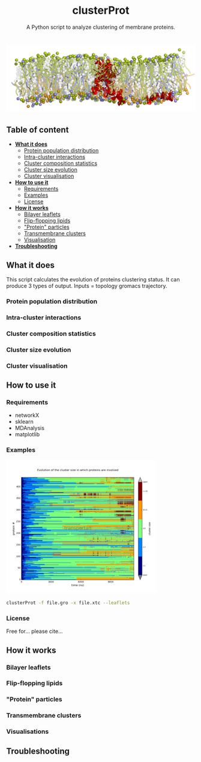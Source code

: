 <h1 b align="center">clusterProt</b></h1>
<p align="center">A Python script to analyze clustering of membrane proteins.</p>
<h1 align="center">
  <img src="images/high_def_all4.png" alt="clusterProt" />
</h1>

## Table of content

- [**What it does**](#description)
  - [Protein population distribution](#pprotein-opulation-distribution)
  - [Intra-cluster interactions](#intra-cluster-interactions)  
  - [Cluster composition statistics](#cluster-composition-statistics)  
  - [Cluster size evolution](#cluster-size-evolution)  
  - [Cluster visualisation](#cluster-visualisation)  
- [**How to use it**](#how-to-use-it)
  - [Requirements](#requirements)
  - [Examples](#examples)
  - [License](#license)
- [**How it works**](#notes)
  - [Bilayer leaflets](#bilayer-leaflets)
  - [Flip-flopping lipids](#flip-flopping-lipids)
  - ["Protein" particles](#"protein"-particles)
  - [Transmembrane clusters](#transmembrane-clusters)
  - [Visualisation](#visualisation)
- [**Troubleshooting**](#troubleshooting)

## What it does
This script calculates the evolution of proteins clustering status. It can produce 3 types of output. Inputs = topology gromacs trajectory.
### Protein population distribution
### Intra-cluster interactions
### Cluster composition statistics
### Cluster size evolution
### Cluster visualisation

## How to use it
### Requirements
* networkX
* sklearn
* MDAnalysis
* matplotlib
### Examples

<img src="/doc/clusterProt2D.png" alt="clusterProt2D" width=400>

```bash
clusterProt -f file.gro -x file.xtc --leaflets
```
### License
Free for... please cite...

## How it works
### Bilayer leaflets
### Flip-flopping lipids
### "Protein" particles
### Transmembrane clusters
### Visualisations

## Troubleshooting

 
